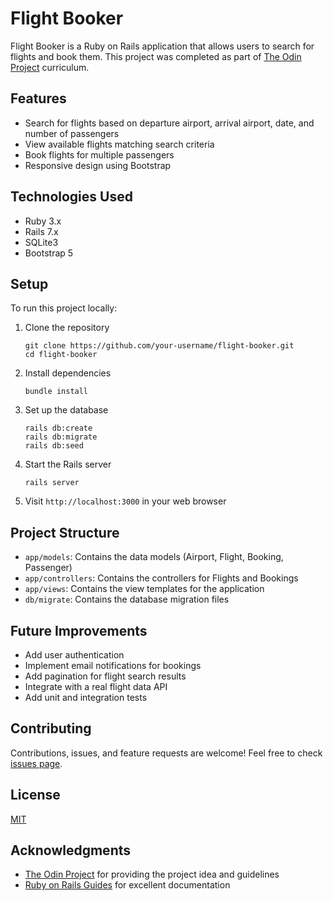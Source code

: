 # Flight Booker

Flight Booker is a Ruby on Rails application that allows users to search for flights and book them. This project was completed as part of [The Odin Project](https://www.theodinproject.com/lessons/ruby-on-rails-flight-booker) curriculum.

## Features

- Search for flights based on departure airport, arrival airport, date, and number of passengers
- View available flights matching search criteria
- Book flights for multiple passengers
- Responsive design using Bootstrap

## Technologies Used

- Ruby 3.x
- Rails 7.x
- SQLite3
- Bootstrap 5

## Setup

To run this project locally:

1. Clone the repository
   ```
   git clone https://github.com/your-username/flight-booker.git
   cd flight-booker
   ```

2. Install dependencies
   ```
   bundle install
   ```

3. Set up the database
   ```
   rails db:create
   rails db:migrate
   rails db:seed
   ```

4. Start the Rails server
   ```
   rails server
   ```

5. Visit `http://localhost:3000` in your web browser

## Project Structure

- `app/models`: Contains the data models (Airport, Flight, Booking, Passenger)
- `app/controllers`: Contains the controllers for Flights and Bookings
- `app/views`: Contains the view templates for the application
- `db/migrate`: Contains the database migration files

## Future Improvements

- Add user authentication
- Implement email notifications for bookings
- Add pagination for flight search results
- Integrate with a real flight data API
- Add unit and integration tests

## Contributing

Contributions, issues, and feature requests are welcome! Feel free to check [issues page](https://github.com/Vladimire87/flight-booker/issues).

## License

[MIT](https://choosealicense.com/licenses/mit/)

## Acknowledgments

- [The Odin Project](https://www.theodinproject.com/) for providing the project idea and guidelines
- [Ruby on Rails Guides](https://guides.rubyonrails.org/) for excellent documentation